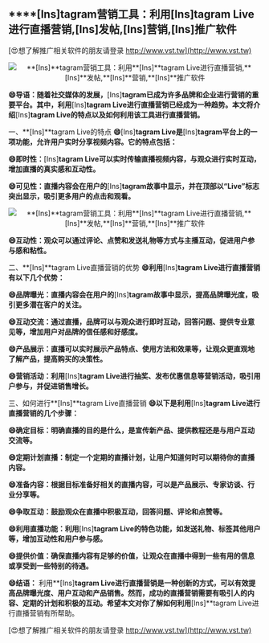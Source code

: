 ## ****[Ins]**tagram营销工具：利用**[Ins]**tagram Live进行直播营销,**[Ins]**发帖,**[Ins]**营销,**[Ins]**推广软件**

[😍想了解推广相关软件的朋友请登录 http://www.vst.tw](http://www.vst.tw)

 <center><img src="https://vst.tw/MP4/tuiguang/png/4.png" alt="**[Ins]**tagram营销工具：利用**[Ins]**tagram Live进行直播营销,**[Ins]**发帖,**[Ins]**营销,**[Ins]**推广软件"></center>

**😄导语：随着社交媒体的发展，**[Ins]**tagram已成为许多品牌和企业进行营销的重要平台。其中，利用**[Ins]**tagram Live进行直播营销已经成为一种趋势。本文将介绍**[Ins]**tagram Live的特点以及如何利用该工具进行直播营销。**

一、**[Ins]**tagram Live的特点
**😄**[Ins]**tagram Live是**[Ins]**tagram平台上的一项功能，允许用户实时分享视频内容。它的特点包括：**

**😄即时性：**[Ins]**tagram Live可以实时传输直播视频内容，与观众进行实时互动，增加直播的真实感和互动性。**

**😄可见性：直播内容会在用户的**[Ins]**tagram故事中显示，并在顶部以“Live”标志突出显示，吸引更多用户的点击和观看。**

 <center><img src="https://vst.tw/MP4/tuiguang/png/5.png" alt="**[Ins]**tagram营销工具：利用**[Ins]**tagram Live进行直播营销,**[Ins]**发帖,**[Ins]**营销,**[Ins]**推广软件"></center>

**😄互动性：观众可以通过评论、点赞和发送礼物等方式与主播互动，促进用户参与感和粘性。**

二、**[Ins]**tagram Live直播营销的优势
**😄利用**[Ins]**tagram Live进行直播营销有以下几个优势：**

**😄品牌曝光：直播内容会在用户的**[Ins]**tagram故事中显示，提高品牌曝光度，吸引更多潜在客户的关注。**

**😄互动交流：通过直播，品牌可以与观众进行即时互动，回答问题、提供专业意见等，增加用户对品牌的信任感和好感度。**

**😄产品展示：直播可以实时展示产品特点、使用方法和效果等，让观众更直观地了解产品，提高购买的决策性。**

**😄营销活动：利用**[Ins]**tagram Live进行抽奖、发布优惠信息等营销活动，吸引用户参与，并促进销售增长。**

三、如何进行**[Ins]**tagram Live直播营销
**😄以下是利用**[Ins]**tagram Live进行直播营销的几个步骤：**

**😄确定目标：明确直播的目的是什么，是宣传新产品、提供教程还是与用户互动交流等。**

**😄定期计划直播：制定一个定期的直播计划，让用户知道何时可以期待你的直播内容。**

**😄准备内容：根据目标准备好相关的直播内容，可以是产品展示、专家访谈、行业分享等。**

**😄争取互动：鼓励观众在直播中积极互动，回答问题、评论和点赞等。**

**😄利用直播功能：利用**[Ins]**tagram Live的特色功能，如发送礼物、标签其他用户等，增加互动性和用户参与感。**

**😄提供价值：确保直播内容有足够的价值，让观众在直播中得到一些有用的信息或享受到一些特别的待遇。**

**😄结语：**
利用**[Ins]**tagram Live进行直播营销是一种创新的方式，可以有效提高品牌曝光度、用户互动和产品销售。然而，成功的直播营销需要有吸引人的内容、定期的计划和积极的互动。希望本文对你了解如何利用**[Ins]**tagram Live进行直播营销有所帮助。

[😍想了解推广相关软件的朋友请登录 http://www.vst.tw](http://www.vst.tw)



